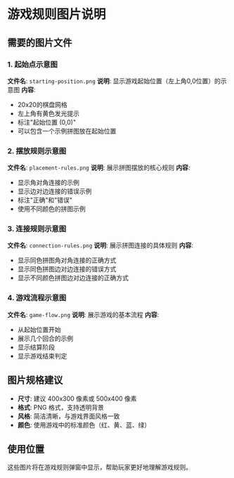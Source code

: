 # 游戏规则图片说明

## 需要的图片文件

### 1. 起始点示意图
**文件名**: `starting-position.png`
**说明**: 显示游戏起始位置（左上角0,0位置）的示意图
**内容**: 
- 20x20的棋盘网格
- 左上角有黄色发光提示
- 标注"起始位置 (0,0)"
- 可以包含一个示例拼图放在起始位置

### 2. 摆放规则示意图
**文件名**: `placement-rules.png`
**说明**: 展示拼图摆放的核心规则
**内容**:
- 显示角对角连接的示例
- 显示边对边连接的错误示例
- 标注"正确"和"错误"
- 使用不同颜色的拼图示例

### 3. 连接规则示意图
**文件名**: `connection-rules.png`
**说明**: 展示拼图连接的具体规则
**内容**:
- 显示同色拼图角对角连接的正确方式
- 显示同色拼图边对边连接的错误方式
- 显示不同颜色拼图边对边连接的正确方式

### 4. 游戏流程示意图
**文件名**: `game-flow.png`
**说明**: 展示游戏的基本流程
**内容**:
- 从起始位置开始
- 展示几个回合的示例
- 显示结算阶段
- 显示游戏结束判定

## 图片规格建议

- **尺寸**: 建议 400x300 像素或 500x400 像素
- **格式**: PNG 格式，支持透明背景
- **风格**: 简洁清晰，与游戏界面风格一致
- **颜色**: 使用游戏中的标准颜色（红、黄、蓝、绿）

## 使用位置

这些图片将在游戏规则弹窗中显示，帮助玩家更好地理解游戏规则。
